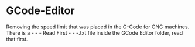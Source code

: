 # GCode-Editor

Removing the speed limit that was placed in the G-Code for CNC machines.
There is a - - - Read First - - -.txt file inside the GCode Editor folder, read that first.
